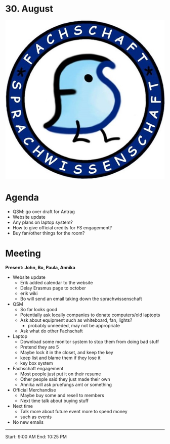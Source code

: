 
# 30. August

![Logo](logo.jpg)

# Agenda

- QSM: go over draft for Antrag
- Website update 
- Any plans on laptop system?
- How to give official credits for FS engagement?
- Buy fan/other things for the room?

# Meeting

**Present: John, Bo, Paula, Annika**

- Website update 
  - Erik added calendar to the website
  - Delay Erasmus page to october
  - erik wiki
  - Bo will send an email taking down the sprachwissenschaft
- QSM
  - So far looks good
  - Potentially ask locally companies to donate computers/old laptopts
  - Ask about equipment such as whiteboard, fan, lights? 
    - probably unneeded, may not be appropriate
  - Ask what do other Fachschaft 
- Laptop
  - Download some monitor system to stop them from doing bad stuff
  - Pretend they are 5
  - Maybe lock it in the closet, and keep the key 
  - keep list and blame them if they lose it
  - key box system
- Fachschaft engagement
  - Most people just put it on their resume
  - Other people said they just made their own
  - Annika will ask pruefungs amt or something
- Official Merchandise
  - Maybe buy some and resell to members
  - Next time talk about buying stuff
- Next time
  - Talk more about future event more to spend money
  - such as events
- No new emails

---
Start: 9:00 AM 
End: 10:25 PM



